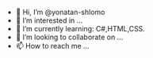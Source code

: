 - 👋 Hi, I’m @yonatan-shlomo
- 👀 I’m interested in ...
- 🌱 I’m currently learning: C#,HTML,CSS.
- 💞️ I’m looking to collaborate on ...
- 📫 How to reach me ...

<!---
yonatan-shlomo/yonatan-shlomo is a ✨ special ✨ repository because its `README.md` (this file) appears on your GitHub profile.
You can click the Preview link to take a look at your changes.
--->
